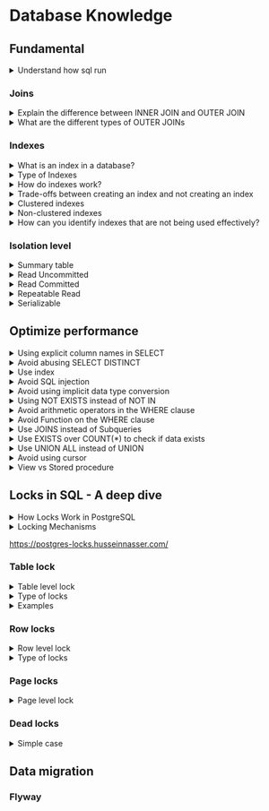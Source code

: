 # Database Knowledge

## Fundamental

<details>
  <summary>Understand how sql run</summary>
  <br/>

  If the search were presented visually, it would look like this:
  ![order_of_sql](/images/order_of_sql.png)
  
</details>

### Joins

<details>
  <summary>Explain the difference between INNER JOIN and OUTER JOIN</summary>
  <br/>

  + `INNER JOIN`: Returns only the rows that have matching values in both tables.
  + `OUTER JOIN`: Returns **all the rows from one** table and the **matched rows from the second** table. If there is no match, the result is **NULL**.
  
</details>

<details>
  <summary>What are the different types of OUTER JOINs</summary>
  <br/>

  ![](images/inner-joins-and-outer-joins-in-sql.png)
  
</details>

### Indexes

<details>
  <summary>What is an index in a database?</summary>
  <br/>

  An index in a database is a data structure. It works similarly to an index in a book, allowing the database to quickly locate and access the data without scanning the entire table.
  
</details>

<details>
  <summary>Type of Indexes</summary>
  <br/>

  _PostgreSQL:_

  + **B-tree (default):** It’s used for comparisons like `<` _(Less than)_, `<=` _(Less than or equal to)_, `=` _(Equal to)_, `>=` _(Greater than or equal to)_, `>` _(Greater than)_, and for pattern matching with `LIKE` and `~` _(tilde)_ when the pattern is anchored at the beginning.
  + **Hash:** Suitable for simple equality comparisons (=).
  + **GIN (Generalized Inverted Index):**  Best for columns containing multiple values, such as arrays, JSONB, ...
  + **BRIN (Block Range INdex):** Efficient for very large tables with a linear sort order, such as time-series data.
  
</details>

<details>
  <summary>How do indexes work?</summary>
  <br/>

  ![](images/indexed-table.png)
  
</details>

<details>
  <summary>Trade-offs between creating an index and not creating an index</summary>
  <br/>

  **Advantages:**
  + Improved Query Performance
  + Faster Sorting and Searching
  + Enhanced Join Performance
    
  **Disadvantages:**
  + Increased Storage Requirements
  + Slower Data Modification
  + Regular Maintenance
  
</details>

<details>
  <summary>Clustered indexes</summary>
  <br/>

  + Cluster index is a type of index which sorts the data rows in the table on their key values. A table can have _**only one clustered index**_. 
  + If a table already has a _primary key_, which by default creates a clustered index, you _**cannot**_ create another clustered index on _**the same table**_.
  + When you insert **_a new record_** into a table with _**a clustered index**_, the database engine will immediately place the new record in the correct position according to the clustered index.

  _Note:_ Unlike some other databases where indexes can be clustered and directly affect the physical storage order of the data, in PostgreSQL, **indexes are always secondary**. This means that the index data is stored in a separate structure, and the index records contain pointers to the corresponding data rows in the main table.
  
</details>

<details>
  <summary>Non-clustered indexes</summary>
  <br/>

  A non-clustered index is an index structure that is separate from the actual data stored in a table. Unlike a clustered index, a non-clustered index creates a logical order for data rows and includes pointers to the actual data rows.

  ![](images/indexed-table.png)
  
  _Non-clustered index._
</details>

<details>
  <summary>How can you identify indexes that are not being used effectively?</summary>
  <br/>

  _In SQL Server_
  + Use Dynamic Management Views sys.dm_db_index_usage_stats. This view provides details on how often an index is used for seeks, scans, lookups, and updates. If an index shows very low or zero usage, it might be a candidate for removal.
  ```
  SELECT 
    OBJECT_NAME(S.[OBJECT_ID]) AS [Table Name],
    I.[NAME] AS [Index Name],
    USER_SEEKS, USER_SCANS, USER_LOOKUPS, USER_UPDATES
  FROM 
      SYS.DM_DB_INDEX_USAGE_STATS AS S
      INNER JOIN SYS.INDEXES AS I ON I.[OBJECT_ID] = S.[OBJECT_ID] AND I.INDEX_ID = S.INDEX_ID
  WHERE 
      OBJECTPROPERTY(S.[OBJECT_ID],'IsUserTable') = 1
      AND S.database_id = DB_ID();

  ```
  + Use Dynamic Management Views sys.dm_db_index_operational_stats, provides information on the operational aspects of indexes, such as insert, update, and delete operations.
  ```
  SELECT 
      OBJECT_NAME(A.[OBJECT_ID]) AS [Table Name],
      I.[NAME] AS [Index Name],
      A.LEAF_INSERT_COUNT, A.LEAF_UPDATE_COUNT, A.LEAF_DELETE_COUNT
  FROM 
      SYS.DM_DB_INDEX_OPERATIONAL_STATS (DB_ID(), NULL, NULL, NULL) A
      INNER JOIN SYS.INDEXES AS I ON I.[OBJECT_ID] = A.[OBJECT_ID] AND I.INDEX_ID = A.INDEX_ID
  WHERE 
      OBJECTPROPERTY(A.[OBJECT_ID],'IsUserTable') = 1;
  ```
_In MySQL_
+ Use the `INFORMATION_SCHEMA` tables to identify unused indexes.

_In Postgres_
+ **pg_stat_user_indexes:** This view provides statistics about index usage. You can query it to find indexes that have low or zero usage.
```
SELECT 
    schemaname, 
    relname AS tablename, 
    indexrelname AS indexname, 
    idx_scan AS number_of_scans 
FROM 
    pg_stat_user_indexes 
WHERE 
    idx_scan = 0;
```
  
</details>

### Isolation level

<details>
  <summary>Summary table</summary>
  <br/>

  | Isolation Level   | Dirty Read   | Non-repeatable Read | Phantom Read | Serialization Anomaly |
  |-------------------|--------------|---------------------|--------------|-----------------------|
  | Read Committed    | Not possible | Possible            | Possible     | Possible              |
  | Repeatable Read   | Not possible | Not possible        | Possible     | Possible              |
  | Serializable      | Not possible | Not possible        | Not possible | Not possible          |
  
</details>

<details>
  <summary>Read Uncommitted</summary>
  <br/>

  **Dirty Read:**

  ![](images/drity_read.png)

  + _Transaction A_ updates the status of an account but hasn’t committed yet.
  + _Transaction B_ reads the updated status before _Transaction A_ commits.

  ```
  -- Transaction A
  BEGIN;
  UPDATE account SET status = 'inactive' WHERE id = '123e4567-e89b-12d3-a456-426614174000';
  
  -- Transaction B
  BEGIN;
  SELECT status FROM account WHERE id = '123e4567-e89b-12d3-a456-426614174000'; -- Reads 'inactive'
  ```
  _If Transaction A rolls back, Transaction B has read an invalid status._
  
  Solution:
  + **Read Committed** isolation level prevents dirty reads by ensuring that only _committed_ data is read.
  
</details>

<details>
  <summary>Read Committed</summary>
  <br/>
  
</details>
<details>
  <summary>Repeatable Read</summary>
  <br/>
  
</details>
<details>
  <summary>Serializable</summary>
  <br/>
  
</details>

## Optimize performance
<details>
  <summary>Using explicit column names in SELECT</summary>
  <br/>

  + Selecting only the columns you need can improve query performance.
  + It makes your query easier to read and understand.

  _Wrong:_
  ```
  SELECT * FROM employees;
  ```
  _Correct:_
  ```
  SELECT employee_id, first_name, last_name, department FROM employees;
  ```
</details>
<details>
  <summary>Avoid abusing SELECT DISTINCT</summary>
  <br/>
  
  `SELECT DISTINCT` can consumes a lot of resources. Should use appropriate joins and conditions to avoid `SELECT DISTINCT`.
  
</details>

<details>
  <summary>Use index</summary>
  <br/>
+ Identify columns used frequently in WHERE, JOIN, and ORDER BY clauses, and create indexes can improve query performance.
+ Script used to identify missing indexes.
  
</details>

<details>
  <summary>Avoid SQL injection</summary>
  <br/>
  _Problem:_
  A web application with a login form where users enter their username and password. 

  + Use parameterized queries to prevent SQL injection attacks. The application uses the following SQL query to check the credentials:
  ```
  SELECT * FROM users WHERE username = 'user_input' AND password = 'user_input';
  ```
  And attacker can use SQL injection to enter the following into the username field:
  ```
  ' OR '1'='1
  ```
  And the SQL would look like:
  ```
  SELECT * FROM users WHERE username = '' OR '1'='1' AND password = '';
  ```
  The condition `'1'='1'` is always true, so this query will reurn all rows from the `users` table.

  _Solution:_
  + Use parameterized queries to prevent SQL injection attacks.
</details>

<details>
  <summary>Avoid using implicit data type conversion</summary>
  <br/>

  Implicit conversions occur when database automatically converts data from one type to another during query execution. This can lead to performance issues, and it can prevent the use of indexes.

  _Wrong:_
  ```
  SELECT * FROM Sales WHERE OrderDate = '2023-08-26';
  ```
  _Correct:_
  To avoid this, you should explicitly convert the VARCHAR to DATETIME:
  ```
  SELECT * FROM Sales WHERE OrderDate = CONVERT(DATETIME, '2023-08-26');
  ```
  
</details>

<details>
  <summary>Using NOT EXISTS instead of NOT IN</summary>
  <br/>

  `NOT EXISTS`
  + Generally performs better with large datasets. It stops processing as soon as it finds a match.
  + Handle NULL value. It returns results even if there are NULLs in the subquery.
  
  `NOT IN`
  + Can be slower, especially with large datasets, because it has to check all values in the list.
  + If any value in the list is NULL, the entire result set will be empty.
  
</details>

<details>
  <summary>Avoid arithmetic operators in the WHERE clause</summary>
  <br/>

  Using arithmetic operations in the WHERE clause can lead to performance issues because it may prevent the database from using indexes.

  _Wrong:_
  ```
  SELECT * FROM Orders
  WHERE OrderAmount - Discount > 100;
  ```
  _Correct:_
  ```
  SELECT * FROM Orders
  WHERE OrderAmount > 100 + Discount;
  ```
</details>

<details>
  <summary>Avoid Function on the WHERE clause</summary>
  <br/>

  ```
  SELECT * FROM Orders
  WHERE SUBTRING(CustomerName) = 'JOHN DOE';
  ```
  In this query, the `SUBTRING` function is applied to the CustomerName column. This means the function must be executed for each row.

  _Solution:_
  ```
  SELECT * FROM Orders
  WHERE CustomerName LIKE 'F%';
  ```
  
</details>
<details>
  <summary>Use JOINS instead of Subqueries</summary>
  <br/>
  
  _Subquery:_
  ```
  SELECT OrderID, OrderDate, TotalAmount
  FROM Orders
  WHERE CustomerID IN (SELECT CustomerID FROM Customers WHERE Country = 'USA');
  ```

  _`JOIN:`_
  ```
  SELECT Orders.OrderID, Orders.OrderDate, Orders.TotalAmount
  FROM Orders
  INNER JOIN Customers ON Orders.CustomerID = Customers.CustomerID
  WHERE Customers.Country = 'USA';
  ```

</details>
<details>
  <summary>Use EXISTS over COUNT(*) to check if data exists</summary>
  <br/>

  `EXISTS`: Stops processing as soon as it finds a matching row.
  `COUNT(*)`: Counts all matching rows, which can be slower.

  _Using `COUNT(*)`:_
  ```
  IF (SELECT COUNT(*) FROM Orders WHERE CustomerID = 123) > 0
  BEGIN
      PRINT 'Customer has orders';
  END
  ```
  This query counts **all orders** for the customer.

  _Using `EXISTS`:_
  ```
  IF EXISTS (SELECT 1 FROM Orders WHERE CustomerID = 123)
  BEGIN
      PRINT 'Customer has orders';
  END
  ```
  This query **stops as soon as** it finds the first matching order.
  
</details>
<details>
  <summary>Use UNION ALL instead of UNION</summary>
  <br/>
  
</details>
<details>
  <summary>Avoid using cursor</summary>
  <br/>
  
</details>
<details>
  <summary>View vs Stored procedure</summary>
  <br/>
  
</details>

## Locks in SQL - A deep dive
<details>
  <summary>How Locks Work in PostgreSQL</summary>
  <br/>

  Locks in PostgreSQL are mechanisms used to control concurrency and prevent data inconsistencies. They ensure that multiple transactions can access and modify data without interfering with each other.

  In PostgreSQL, locks are acquired automatically by the database system whenever a transaction accesses or modified.
  
</details>

<details>
  <summary>Locking Mechanisms</summary>
  <br/>

  **Explicit Locking:** Manually acquiring and releasing locks using commands like `SELECT FOR UPDATE` and `SELECT FOR SHARE`.

  **Implicit Locking:** PostgreSQL automatically acquires and releases locks based on operations or queries performed.

  _Example:_

  ```
  -- Acquire an exclusive lock on a row:
  SELECT * FROM users WHERE user_id = 1 FOR UPDATE;
  
  -- Acquire a shared lock on a row:
  SELECT * FROM users WHERE user_id = 1 FOR SHARE;
  ```
</details>

https://postgres-locks.husseinnasser.com/

### Table lock
<details>
  <summary>Table level lock</summary>
  <br/>

  Table locks apply to entire tables and are used to prevent other transactions from accessing the table in conflicting ways.
  
</details>

<details>
  <summary>Type of locks</summary>
  <br/>

  + AccessShareLock
  + RowShareLock
  + RowExclusiveLock
  + ShareUpdateExclusiveLock
  + ShareLock
  + ShareRowExclusiveLock
  + ExclusiveLock
  + AccessExclusiveLock
  
</details>

<details>
  <summary>Examples</summary>
  <br/>

  **AccessShareLock:**
  ```
  begin;
  lock table Email IN ACCESS SHARE MODE;
  select * from Email;
  ```
  _The lock is acquired on a specific table via the PostgreSQL SELECT command. After acquiring the lock on the table, we are only able to read data from it and not able to edit it._

  **AccessExclusiveLock:**
  ```
  begin;
  lock table Email IN ACCESS EXCLUSIVE MODE;
  ```
  _Only the person who applied the lock to the table can access it when utilizing it._
  
</details>

### Row locks
<details>
  <summary>Row level lock</summary>
  <br/>

  Row locks apply to individual rows within a table. They are used to prevent other transactions from modifying or deleting specific rows while they are being accessed.
  
</details>

<details>
  <summary>Type of locks</summary>
  <br/>

  + FOR KEY SHARE
  + FOR SHARE
  + FOR NO KEY UPDATE
  + FOR UPDATE

  **Conflict Modes in Row Level Locks**:
  |                   | FOR KEY SHARE | FOR SHARE | FOR NO KEY UPDATE | FOR UPDATE |
  |-------------------|---------------|-----------|-------------------|------------|
  | FOR KEY SHARE     |               |           |                   |      X     |
  | FOR SHARE         |               |           |         X         |      X     |
  | FOR NO KEY UPDATE |               |     X     |         X         |      X     |
  | FOR UPDATE        |       X       |     X     |         X         |      X     |
  
</details>

### Page locks
<details>
  <summary>Page level lock</summary>
  <br/>

  Pagel locks are native to two types. **Share** & **Exclusive locks** limit read/write access to table pages. After a row is fetched or updated, these locks are immediately released.
</details>

### Dead locks
<details>
  <summary>Simple case</summary>
  <br/>

  we have two tables: `Accounts` and `Transactions`.

  ```
  CREATE TABLE Accounts (
    AccountID INT PRIMARY KEY,
    Balance DECIMAL(10, 2)
  );
  
  CREATE TABLE Transactions (
      TransactionID INT PRIMARY KEY,
      AccountID INT,
      Amount DECIMAL(10, 2),
      FOREIGN KEY (AccountID) REFERENCES Accounts(AccountID)
  );
  ```

  **Transaction 1:**

  ```
  BEGIN TRANSACTION;
  UPDATE Accounts SET Balance = Balance - 100 WHERE AccountID = 1;

  -- Waits for Transaction 2 to release the lock on AccountID = 2

  UPDATE Accounts SET Balance = Balance + 100 WHERE AccountID = 2;
  COMMIT;
  ```

  **Transaction 2:**
  ```
  BEGIN TRANSACTION;
  UPDATE Accounts SET Balance = Balance + 200 WHERE AccountID = 2;

  -- Waits for Transaction 1 to release the lock on AccountID = 1

  UPDATE Accounts SET Balance = Balance - 200 WHERE AccountID = 1;
  COMMIT;
  ```

  + **Transaction 1** locks `AccountID = 1` and then tries to lock `AccountID = 2`.
  + **Transaction 2** locks `AccountID = 2` and then tries to lock `AccountID = 1`.

</details>

## Data migration
### Flyway

